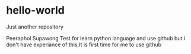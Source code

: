 # hello-world
Just another repository

Peeraphol Supawong Test for learn python language and use github but i don't have experiance of this,It is first time for me to use github
